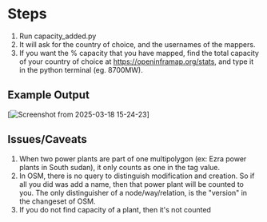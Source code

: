 # Steps
1. Run capacity_added.py
2. It will ask for the country of choice, and the usernames of the mappers. 
3. If you want the % capacity that you have mapped, find the total capacity of your country of choice at https://openinframap.org/stats, and type it in the python terminal (eg. 8700MW).

## Example Output
[![Screenshot from 2025-03-18 15-24-23](https://github.com/user-attachments/assets/599d8b0f-ac9f-4885-83e5-d56a2a97c8b0)]



## Issues/Caveats
1. When two power plants are part of one multipolygon (ex: Ezra power plants in South sudan), it only counts as one in the tag value.
2. In OSM, there is no query to distinguish modification and creation. So if all you did was add a name, then that power plant will be counted to you. The only distinguisher of a node/way/relation, is the "version" in the changeset of OSM.
3. If you do not find capacity of a plant, then it's not counted
